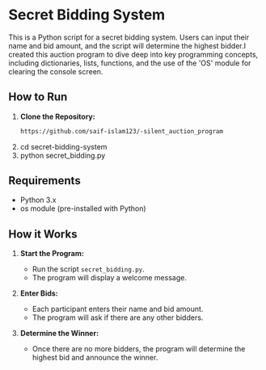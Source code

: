 # Secret Bidding System
This is a Python script for a secret bidding system. Users can input their name and bid amount, and the script will determine the highest bidder.I created this auction program to dive deep into key programming concepts, including dictionaries, lists, functions, and the use of the 'OS' module for clearing the console screen.

## How to Run

1. **Clone the Repository:**
   ```bash 
   https://github.com/saif-islam123/-silent_auction_program

2. cd secret-bidding-system
3. python secret_bidding.py

## Requirements

- Python 3.x
- os module (pre-installed with Python)
## How it Works

1. **Start the Program:**
   - Run the script `secret_bidding.py`.
   - The program will display a welcome message.

2. **Enter Bids:**
   - Each participant enters their name and bid amount.
   - The program will ask if there are any other bidders.

3. **Determine the Winner:**
   - Once there are no more bidders, the program will determine the highest bid and announce the winner.
